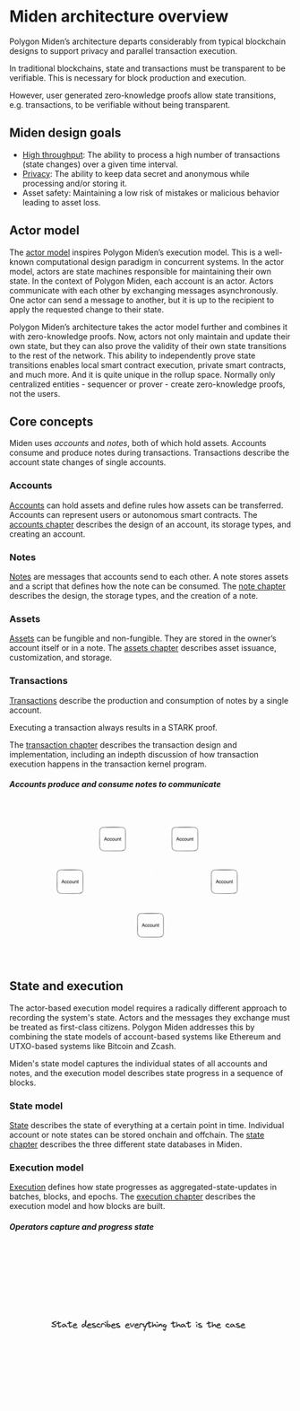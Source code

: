 # Miden architecture overview

Polygon Miden’s architecture departs considerably from typical blockchain designs to support privacy and parallel transaction execution. 

In traditional blockchains, state and transactions must be transparent to be verifiable. This is necessary for block production and execution. 

However, user generated zero-knowledge proofs allow state transitions, e.g. transactions, to be verifiable without being transparent.

## Miden design goals

* [High throughput](https://en.wikipedia.org/wiki/High-throughput_computing): The ability to process a high number of transactions (state changes) over a given time interval.
* [Privacy](https://en.wikipedia.org/wiki/Privacy_and_blockchain): The ability to keep data secret and anonymous while processing and/or storing it.
* Asset safety: Maintaining a low risk of mistakes or malicious behavior leading to asset loss.

## Actor model

The [actor model](https://en.wikipedia.org/wiki/Actor_model) inspires Polygon Miden’s execution model. This is a well-known computational design paradigm in concurrent systems. In the actor model, actors are state machines responsible for maintaining their own state. In the context of Polygon Miden, each account is an actor. Actors communicate with each other by exchanging messages asynchronously. One actor can send a message to another, but it is up to the recipient to apply the requested change to their state.

Polygon Miden’s architecture takes the actor model further and combines it with zero-knowledge proofs. Now, actors not only maintain and update their own state, but they can also prove the validity of their own state transitions to the rest of the network. This ability to independently prove state transitions enables local smart contract execution, private smart contracts, and much more. And it is quite unique in the rollup space. Normally only centralized entities - sequencer or prover - create zero-knowledge proofs, not the users.

## Core concepts

Miden uses _accounts_ and _notes_, both of which hold assets. Accounts consume and produce notes during transactions. Transactions describe the account state changes of single accounts.

### Accounts

[Accounts](accounts.md) can hold assets and define rules how assets can be transferred. Accounts can represent users or autonomous smart contracts. The [accounts chapter](accounts.md) describes the design of an account, its storage types, and creating an account.

### Notes

[Notes](notes.md) are messages that accounts send to each other. A note stores assets and a script that defines how the note can be consumed. The [note chapter](notes.md) describes the design, the storage types, and the creation of a note.

### Assets

[Assets](assets.md) can be fungible and non-fungible. They are stored in the owner’s account itself or in a note. The [assets chapter](assets.md) describes asset issuance, customization, and storage.

### Transactions

[Transactions](transactions/overview.md) describe the production and consumption of notes by a single account. 

Executing a transaction always results in a STARK proof. 

The [transaction chapter](transactions/overview.md) describes the transaction design and implementation, including an indepth discussion of how transaction execution happens in the transaction kernel program.

##### Accounts produce and consume notes to communicate

![Architecture core concepts](../img/architecture/miden-architecture-core-concepts.gif)

## State and execution

The actor-based execution model requires a radically different approach to recording the system's state. Actors and the messages they exchange must be treated as first-class citizens. Polygon Miden addresses this by combining the state models of account-based systems like Ethereum and UTXO-based systems like Bitcoin and Zcash.

Miden's state model captures the individual states of all accounts and notes, and the execution model describes state progress in a sequence of blocks.

### State model

[State](state.md) describes the state of everything at a certain point in time. Individual account or note states can be stored onchain and offchain. The [state chapter](state.md) describes the three different state databases in Miden.

### Execution model

[Execution](execution.md) defines how state progresses as aggregated-state-updates in batches, blocks, and epochs. The [execution chapter](execution.md) describes the execution model and how blocks are built.

##### Operators capture and progress state

![Architecture state process](../img/architecture/miden-architecture-state-progress.gif)